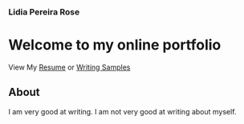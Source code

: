 ### Lidia Pereira Rose
# Welcome to my online portfolio
View My [Resume](http://LJPR.github.io/resume.html) or [Writing Samples](http://LJPR.github.io/samples.md)

## About

I am very good at writing. I am not very good at writing about myself.
